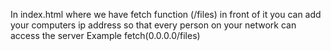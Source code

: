 In index.html where we have fetch function (/files) in front of
it you can add your computers ip address so that every person 
on your network can access the server 
Example fetch(0.0.0.0/files)
